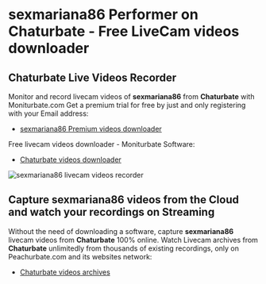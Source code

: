 # sexmariana86 Performer on Chaturbate - Free LiveCam videos downloader

## Chaturbate Live Videos Recorder

Monitor and record livecam videos of **sexmariana86** from **Chaturbate** with Moniturbate.com
Get a premium trial for free by just and only registering with your Email address:
* [sexmariana86 Premium videos downloader](https://moniturbate.com/request-demo-licence-key.html)

Free livecam videos downloader - Moniturbate Software:
* [Chaturbate videos downloader](https://moniturbate.com/moniturbate-download-software.html)

![sexmariana86 livecam videos recorder](https://peachurnet.com/templates/moniturbate-software.png)


## Capture sexmariana86 videos from the Cloud and watch your recordings on Streaming

Without the need of downloading a software, capture **sexmariana86** livecam videos from **Chaturbate** 100% online.
Watch Livecam archives from **Chaturbate** unlimitedly from thousands of existing recordings, only on Peachurbate.com and its websites network:
* [Chaturbate videos archives](https://peachurnet.com/)